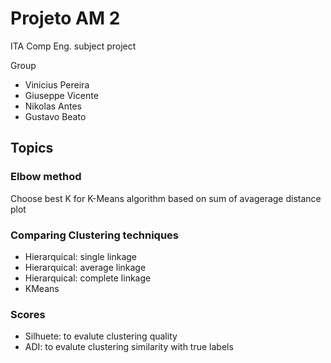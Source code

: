 # Projeto AM 2

ITA Comp Eng. subject project

Group
- Vinicius Pereira
- Giuseppe Vicente
- Nikolas Antes
- Gustavo Beato
  
## Topics

### Elbow method 

Choose best K for K-Means algorithm based on sum of avagerage distance plot

### Comparing  Clustering techniques
- Hierarquical: single linkage
- Hierarquical: average linkage
- Hierarquical: complete linkage
- KMeans

### Scores
- Silhuete: to evalute clustering quality
- ADI: to evalute clustering similarity with true labels
